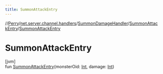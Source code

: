 ```yaml
---
title: SummonAttackEntry
---
```

//[Perry](../../../../index.html)/[net.server.channel.handlers](../../index.html)/[SummonDamageHandler](../index.html)/[SummonAttackEntry](index.html)/[SummonAttackEntry](-summon-attack-entry.html)



# SummonAttackEntry



[jvm]\
fun [SummonAttackEntry](-summon-attack-entry.html)(monsterOid: [Int](https://kotlinlang.org/api/latest/jvm/stdlib/kotlin/-int/index.html), damage: [Int](https://kotlinlang.org/api/latest/jvm/stdlib/kotlin/-int/index.html))




